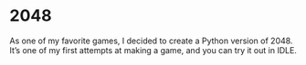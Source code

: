 # 2048

As one of my favorite games, I decided to create a Python version of 2048. It’s one of my first attempts at making a game, and you can try it out in IDLE.

